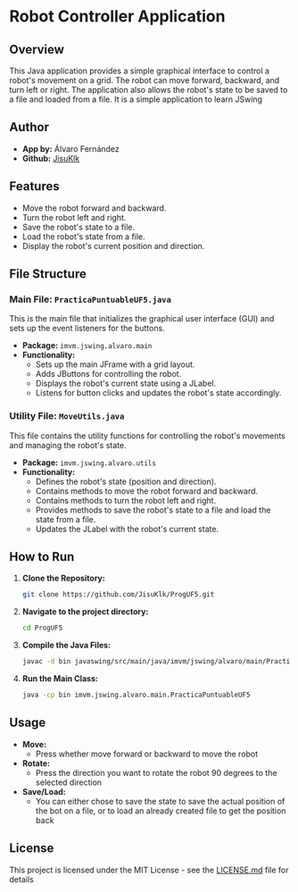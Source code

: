 # Robot Controller Application

## Overview

This Java application provides a simple graphical interface to control a robot's movement on a grid. The robot can move forward, backward, and turn left or right. The application also allows the robot's state to be saved to a file and loaded from a file. It is a simple application to learn JSwing

## Author

- **App by:** Álvaro Fernández
- **Github:** [JisuKlk](https://github.com/JisuKlk)

## Features

- Move the robot forward and backward.
- Turn the robot left and right.
- Save the robot's state to a file.
- Load the robot's state from a file.
- Display the robot's current position and direction.

## File Structure

### Main File: `PracticaPuntuableUF5.java`

This is the main file that initializes the graphical user interface (GUI) and sets up the event listeners for the buttons.

- **Package:** `imvm.jswing.alvaro.main`
- **Functionality:**
  - Sets up the main JFrame with a grid layout.
  - Adds JButtons for controlling the robot.
  - Displays the robot's current state using a JLabel.
  - Listens for button clicks and updates the robot's state accordingly.

### Utility File: `MoveUtils.java`

This file contains the utility functions for controlling the robot's movements and managing the robot's state.

- **Package:** `imvm.jswing.alvaro.utils`
- **Functionality:**
  - Defines the robot's state (position and direction).
  - Contains methods to move the robot forward and backward.
  - Contains methods to turn the robot left and right.
  - Provides methods to save the robot's state to a file and load the state from a file.
  - Updates the JLabel with the robot's current state.

## How to Run

1. **Clone the Repository:**

   ```bash
   git clone https://github.com/JisuKlk/ProgUF5.git
    ```

2. **Navigate to the project directory:**
    ```bash
    cd ProgUF5
    ```

3. **Compile the Java Files:**
    ```bash
    javac -d bin javaswing/src/main/java/imvm/jswing/alvaro/main/PracticaPuntuableUF5.java javaswing/src/main/java/imvm/jswing/alvaro/utils/MoveUtils.java
    ```

4. **Run the Main Class:**
    ```bash
    java -cp bin imvm.jswing.alvaro.main.PracticaPuntuableUF5
    ```

## Usage
- **Move:**
    - Press whether move forward or backward to move the robot
- **Rotate:**
    - Press the direction you want to rotate the robot 90 degrees to the selected direction
- **Save/Load:**
    - You can either chose to save the state to save the actual position of the bot on a file, or to load an already created file to get the position back

## License
This project is licensed under the MIT License - see the [LICENSE.md](LICENSE.md) file for details

